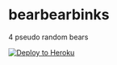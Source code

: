 # bearbearbinks
4 pseudo random bears

[![Deploy to Heroku](https://github.com/PathofKaze/bearbearbinks/actions/workflows/deploy.yml/badge.svg)](https://github.com/PathofKaze/bearbearbinks/actions/workflows/deploy.yml)

